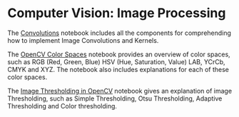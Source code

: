 # Computer Vision: Image Processing

The [Convolutions](https://github.com/mohdsaadoon/ComputerVision/blob/main/Image-Processing/Convolutions.ipynb) notebook includes all the components for comprehending how to implement Image Convolutions and Kernels.


The [OpenCV Color Spaces](https://github.com/mohdsaadoon/ComputerVision/blob/main/Image-Processing/OpenCV_Color_Space_Conversions.ipynb) notebook provides an overview of color spaces, such as RGB (Red, Green, Blue) HSV (Hue, Saturation, Value) LAB, YCrCb, CMYK and XYZ. The notebook also includes explanations for each of these color spaces.

The [Image Thresholding in OpenCV](https://github.com/mohdsaadoon/ComputerVision/blob/main/Image-Processing/OpenCV_Image_Thresholding.ipynb) notebook gives an explanation of image Thresholding, such as Simple Thresholding, Otsu Thresholding, Adaptive Thresholding and Color thresholding.
